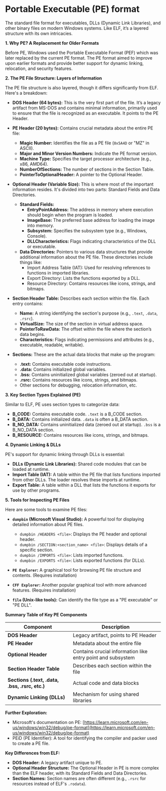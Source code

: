 # Portable Executable (PE) format

The standard file format for executables, DLLs (Dynamic Link Libraries), and other binary files on modern Windows systems. Like ELF, it’s a layered structure with its own intricacies.

**1. Why PE? A Replacement for Older Formats**

Before PE, Windows used the Portable Executable Format (PEF) which was later replaced by the current PE format. The PE format aimed to improve upon earlier formats and provide better support for dynamic linking, relocation, and security features.

**2. The PE File Structure: Layers of Information**

The PE file structure is also layered, though it differs significantly from ELF. Here's a breakdown:

*   **DOS Header (64 bytes):** This is the very first part of the file. It’s a legacy artifact from MS-DOS and contains minimal information, primarily used to ensure that the file is recognized as an executable.  It points to the PE Header.
*   **PE Header (20 bytes):** Contains crucial metadata about the entire PE file:
    *   **Magic Number:** Identifies the file as a PE file (`0x5A4D` or "MZ" in ASCII).
    *   **Major and Minor Version Numbers:** Indicate the PE format version.
    *   **Machine Type:** Specifies the target processor architecture (e.g., x86, AMD64).
    *   **NumberOfSections:** The number of sections in the Section Table.
    *   **PointerToOptionalHeader:**  A pointer to the Optional Header.

*   **Optional Header (Variable Size):** This is where most of the important information resides. It's divided into two parts: Standard Fields and Data Directories.
    *   **Standard Fields:**
        *   **EntryPointAddress:** The address in memory where execution should begin when the program is loaded.
        *   **ImageBase:**  The preferred base address for loading the image into memory.
        *   **Subsystem:** Specifies the subsystem type (e.g., Windows, Console).
        *   **DLLCharacteristics:** Flags indicating characteristics of the DLL or executable.
    *   **Data Directories:** Pointers to various data structures that provide additional information about the PE file. These directories include things like:
        *   Import Address Table (IAT): Used for resolving references to functions in imported libraries.
        *   Export Directory: Lists the functions exported by a DLL.
        *   Resource Directory: Contains resources like icons, strings, and bitmaps.

*   **Section Header Table:**  Describes each section within the file. Each entry contains:
    *   **Name:** A string identifying the section's purpose (e.g., `.text`, `.data`, `.rsrc`).
    *   **VirtualSize:** The size of the section in virtual address space.
    *   **PointerToRawData:**  The offset within the file where the section’s data begins.
    *   **Characteristics:** Flags indicating permissions and attributes (e.g., executable, readable, writable).

*   **Sections:** These are the actual data blocks that make up the program:
    *   **.text:** Contains executable code instructions.
    *   **.data:** Contains initialized global variables.
    *   **.bss:** Contains uninitialized global variables (zeroed out at startup).
    *   **.rsrc:**  Contains resources like icons, strings, and bitmaps.
    *   Other sections for debugging, relocation information, etc.

**3. Key Section Types Explained (PE)**

Similar to ELF, PE uses section types to categorize data:

*   **B_CODE:** Contains executable code. `.text` is a B_CODE section.
*   **B_DATA:** Contains initialized data.  `.data` is often a B_DATA section.
*   **B_NO_DATA:** Contains uninitialized data (zeroed out at startup). `.bss` is a B_NO_DATA section.
*   **B_RESOURCE:** Contains resources like icons, strings, and bitmaps.

**4. Dynamic Linking & DLLs**

PE's support for dynamic linking through DLLs is essential:

*   **DLLs (Dynamic Link Libraries):** Shared code modules that can be loaded at runtime.
*   **Import Table (IAT):**  A table within the PE file that lists functions imported from other DLLs. The loader resolves these imports at runtime.
*   **Export Table:** A table within a DLL that lists the functions it exports for use by other programs.

**5. Tools for Inspecting PE Files**

Here are some tools to examine PE files:

*   **`dumpbin` (Microsoft Visual Studio):**  A powerful tool for displaying detailed information about PE files.
    *   `dumpbin /HEADERS <file>`: Displays the PE header and optional header.
    *   `dumpbin /SECTION:<section_name> <file>`: Displays details of a specific section.
    *   `dumpbin /IMPORTS <file>`: Lists imported functions.
    *   `dumpbin /EXPORTS <file>`: Lists exported functions (for DLLs).

*   **`PE Explorer`:** A graphical tool for browsing PE file structure and contents.  (Requires installation)

*   **`CFF Explorer`:** Another popular graphical tool with more advanced features. (Requires installation)

*   **`file` (Unix-like tools):** Can identify the file type as a "PE executable" or "PE DLL".



**Summary Table of Key PE Components**

| Component | Description |
|---|---|
| **DOS Header** | Legacy artifact, points to PE Header |
| **PE Header** | Metadata about the entire file |
| **Optional Header** | Contains crucial information like entry point and subsystem |
| **Section Header Table** | Describes each section within the file |
| **Sections (.text, .data, .bss, .rsrc, etc.)** | Actual code and data blocks |
| **Dynamic Linking (DLLs)** | Mechanism for using shared libraries |

**Further Exploration:**

*   Microsoft's documentation on PE: [https://learn.microsoft.com/en-us/windows/win32/debug/pe-format](https://learn.microsoft.com/en-us/windows/win32/debug/pe-format)
*   PEiD (PE Identifier): A tool for identifying the compiler and packer used to create a PE file.

**Key Differences from ELF:**

*   **DOS Header:**  A legacy artifact unique to PE.
*   **Optional Header Structure:** The Optional Header in PE is more complex than the ELF header, with its Standard Fields and Data Directories.
*   **Section Names:** Section names are often different (e.g., `.rsrc` for resources instead of ELF's `.rodata`).
